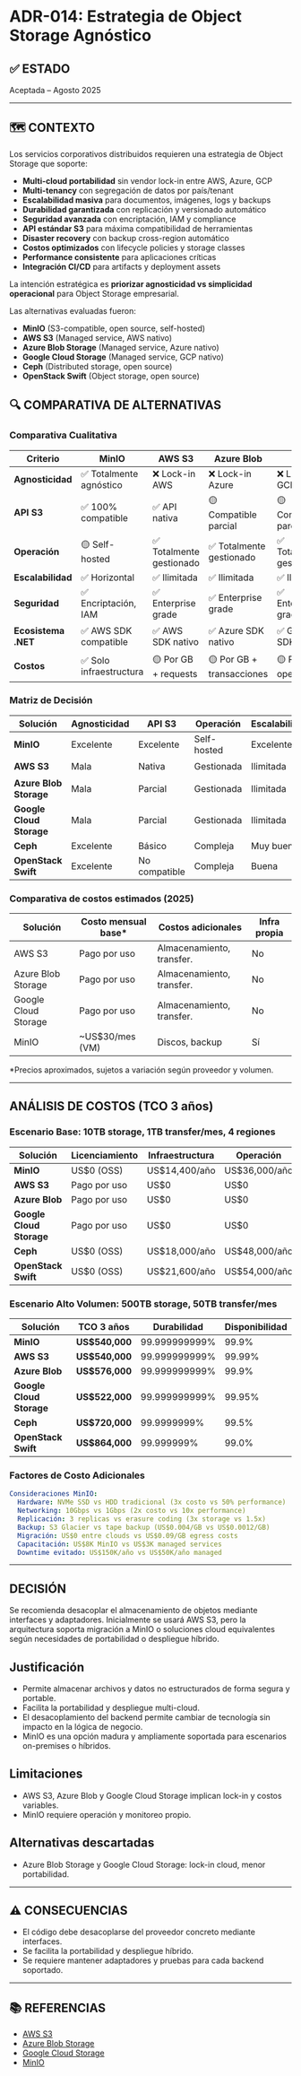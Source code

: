 # ADR-014: Estrategia de Object Storage Agnóstico

## ✅ ESTADO

Aceptada – Agosto 2025

---

## 🗺️ CONTEXTO

Los servicios corporativos distribuidos requieren una estrategia de Object Storage que soporte:

- **Multi-cloud portabilidad** sin vendor lock-in entre AWS, Azure, GCP
- **Multi-tenancy** con segregación de datos por país/tenant
- **Escalabilidad masiva** para documentos, imágenes, logs y backups
- **Durabilidad garantizada** con replicación y versionado automático
- **Seguridad avanzada** con encriptación, IAM y compliance
- **API estándar S3** para máxima compatibilidad de herramientas
- **Disaster recovery** con backup cross-region automático
- **Costos optimizados** con lifecycle policies y storage classes
- **Performance consistente** para aplicaciones críticas
- **Integración CI/CD** para artifacts y deployment assets

La intención estratégica es **priorizar agnosticidad vs simplicidad operacional** para Object Storage empresarial.

Las alternativas evaluadas fueron:

- **MinIO** (S3-compatible, open source, self-hosted)
- **AWS S3** (Managed service, AWS nativo)
- **Azure Blob Storage** (Managed service, Azure nativo)
- **Google Cloud Storage** (Managed service, GCP nativo)
- **Ceph** (Distributed storage, open source)
- **OpenStack Swift** (Object storage, open source)

## 🔍 COMPARATIVA DE ALTERNATIVAS

### Comparativa Cualitativa

| Criterio | MinIO | AWS S3 | Azure Blob | GCS | Ceph | Swift |
|----------|-------|--------|------------|-----|------|-------|
| **Agnosticidad** | ✅ Totalmente agnóstico | ❌ Lock-in AWS | ❌ Lock-in Azure | ❌ Lock-in GCP | ✅ Totalmente agnóstico | ✅ Agnóstico |
| **API S3** | ✅ 100% compatible | ✅ API nativa | 🟡 Compatible parcial | 🟡 Compatible parcial | 🟡 Compatible básico | ❌ No compatible |
| **Operación** | 🟡 Self-hosted | ✅ Totalmente gestionado | ✅ Totalmente gestionado | ✅ Totalmente gestionado | 🟡 Compleja gestión | 🟡 Compleja gestión |
| **Escalabilidad** | ✅ Horizontal | ✅ Ilimitada | ✅ Ilimitada | ✅ Ilimitada | ✅ Muy buena | ✅ Buena |
| **Seguridad** | ✅ Encriptación, IAM | ✅ Enterprise grade | ✅ Enterprise grade | ✅ Enterprise grade | 🟡 Básica | 🟡 Básica |
| **Ecosistema .NET** | ✅ AWS SDK compatible | ✅ AWS SDK nativo | ✅ Azure SDK nativo | ✅ Google SDK | 🟡 Clientes terceros | 🟡 Clientes limitados |
| **Costos** | ✅ Solo infraestructura | 🟡 Por GB + requests | 🟡 Por GB + transacciones | 🟡 Por GB + operaciones | ✅ Solo infraestructura | ✅ Solo infraestructura |

### Matriz de Decisión

| Solución | Agnosticidad | API S3 | Operación | Escalabilidad | Recomendación |
|----------|--------------|--------|-----------|---------------|---------------|
| **MinIO** | Excelente | Excelente | Self-hosted | Excelente | ✅ **Seleccionada** |
| **AWS S3** | Mala | Nativa | Gestionada | Ilimitada | 🟡 Alternativa |
| **Azure Blob Storage** | Mala | Parcial | Gestionada | Ilimitada | 🟡 Considerada |
| **Google Cloud Storage** | Mala | Parcial | Gestionada | Ilimitada | ❌ Descartada |
| **Ceph** | Excelente | Básico | Compleja | Muy buena | ❌ Descartada |
| **OpenStack Swift** | Excelente | No compatible | Compleja | Buena | ❌ Descartada |

### Comparativa de costos estimados (2025)

| Solución             | Costo mensual base* | Costos adicionales         | Infra propia |
|----------------------|---------------------|---------------------------|--------------|
| AWS S3               | Pago por uso        | Almacenamiento, transfer. | No           |
| Azure Blob Storage   | Pago por uso        | Almacenamiento, transfer. | No           |
| Google Cloud Storage | Pago por uso        | Almacenamiento, transfer. | No           |
| MinIO                | ~US$30/mes (VM)     | Discos, backup            | Sí           |

*Precios aproximados, sujetos a variación según proveedor y volumen.

---

## ANÁLISIS DE COSTOS (TCO 3 años)

### Escenario Base: 10TB storage, 1TB transfer/mes, 4 regiones

| Solución | Licenciamiento | Infraestructura | Operación | TCO 3 años |
|----------|----------------|-----------------|-----------|------------|
| **MinIO** | US$0 (OSS) | US$14,400/año | US$36,000/año | **US$151,200** |
| **AWS S3** | Pago por uso | US$0 | US$0 | **US$10,800/año** |
| **Azure Blob** | Pago por uso | US$0 | US$0 | **US$11,520/año** |
| **Google Cloud Storage** | Pago por uso | US$0 | US$0 | **US$10,440/año** |
| **Ceph** | US$0 (OSS) | US$18,000/año | US$48,000/año | **US$198,000** |
| **OpenStack Swift** | US$0 (OSS) | US$21,600/año | US$54,000/año | **US$226,800** |

### Escenario Alto Volumen: 500TB storage, 50TB transfer/mes

| Solución | TCO 3 años | Durabilidad | Disponibilidad |
|----------|------------|-------------|----------------|
| **MinIO** | **US$540,000** | 99.999999999% | 99.9% |
| **AWS S3** | **US$540,000** | 99.999999999% | 99.99% |
| **Azure Blob** | **US$576,000** | 99.999999999% | 99.9% |
| **Google Cloud Storage** | **US$522,000** | 99.999999999% | 99.95% |
| **Ceph** | **US$720,000** | 99.9999999% | 99.5% |
| **OpenStack Swift** | **US$864,000** | 99.999999% | 99.0% |

### Factores de Costo Adicionales

```yaml
Consideraciones MinIO:
  Hardware: NVMe SSD vs HDD tradicional (3x costo vs 50% performance)
  Networking: 10Gbps vs 1Gbps (2x costo vs 10x performance)
  Replicación: 3 replicas vs erasure coding (3x storage vs 1.5x)
  Backup: S3 Glacier vs tape backup (US$0.004/GB vs US$0.0012/GB)
  Migración: US$0 entre clouds vs US$0.09/GB egress costs
  Capacitación: US$8K MinIO vs US$3K managed services
  Downtime evitado: US$150K/año vs US$50K/año managed
```

---

## DECISIÓN

Se recomienda desacoplar el almacenamiento de objetos mediante interfaces y adaptadores. Inicialmente se usará AWS S3, pero la arquitectura soporta migración a MinIO o soluciones cloud equivalentes según necesidades de portabilidad o despliegue híbrido.

## Justificación

- Permite almacenar archivos y datos no estructurados de forma segura y portable.
- Facilita la portabilidad y despliegue multi-cloud.
- El desacoplamiento del backend permite cambiar de tecnología sin impacto en la lógica de negocio.
- MinIO es una opción madura y ampliamente soportada para escenarios on-premises o híbridos.

## Limitaciones

- AWS S3, Azure Blob y Google Cloud Storage implican lock-in y costos variables.
- MinIO requiere operación y monitoreo propio.

## Alternativas descartadas

- Azure Blob Storage y Google Cloud Storage: lock-in cloud, menor portabilidad.

---

## ⚠️ CONSECUENCIAS

- El código debe desacoplarse del proveedor concreto mediante interfaces.
- Se facilita la portabilidad y despliegue híbrido.
- Se requiere mantener adaptadores y pruebas para cada backend soportado.

---

## 📚 REFERENCIAS

- [AWS S3](https://aws.amazon.com/s3/)
- [Azure Blob Storage](https://azure.microsoft.com/en-us/services/storage/blobs/)
- [Google Cloud Storage](https://cloud.google.com/storage)
- [MinIO](https://min.io/)

